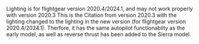 Lighting is for flightgear version 2020.4/2024.1, and may not work properly with version 2020.3
This is the Citation from version 2020.3 with the lighting changed to the lighting in the new version (for flightgear version 2020.4/2024.1). Therfore, it has the same autopilot functionablity as the early model, as well as reverse thrust has been added to the Sierra model.
